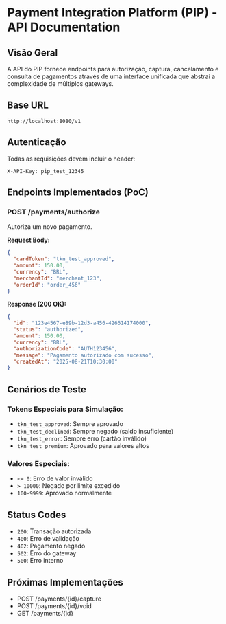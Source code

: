 # Payment Integration Platform (PIP) - API Documentation

## Visão Geral

A API do PIP fornece endpoints para autorização, captura, cancelamento e consulta de pagamentos através de uma interface unificada que abstrai a complexidade de múltiplos gateways.

## Base URL
```
http://localhost:8080/v1
```

## Autenticação
Todas as requisições devem incluir o header:
```
X-API-Key: pip_test_12345
```

## Endpoints Implementados (PoC)

### POST /payments/authorize
Autoriza um novo pagamento.

**Request Body:**
```json
{
  "cardToken": "tkn_test_approved",
  "amount": 150.00,
  "currency": "BRL",
  "merchantId": "merchant_123",
  "orderId": "order_456"
}
```

**Response (200 OK):**
```json
{
  "id": "123e4567-e89b-12d3-a456-426614174000",
  "status": "authorized",
  "amount": 150.00,
  "currency": "BRL",
  "authorizationCode": "AUTH123456",
  "message": "Pagamento autorizado com sucesso",
  "createdAt": "2025-08-21T10:30:00"
}
```

## Cenários de Teste

### Tokens Especiais para Simulação:
- `tkn_test_approved`: Sempre aprovado
- `tkn_test_declined`: Sempre negado (saldo insuficiente)
- `tkn_test_error`: Sempre erro (cartão inválido)
- `tkn_test_premium`: Aprovado para valores altos

### Valores Especiais:
- `<= 0`: Erro de valor inválido
- `> 10000`: Negado por limite excedido
- `100-9999`: Aprovado normalmente

## Status Codes
- `200`: Transação autorizada
- `400`: Erro de validação
- `402`: Pagamento negado
- `502`: Erro do gateway
- `500`: Erro interno

## Próximas Implementações
- POST /payments/{id}/capture
- POST /payments/{id}/void  
- GET /payments/{id}

